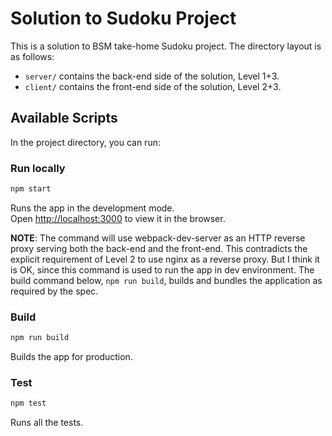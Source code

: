 # Solution to Sudoku Project

This is a solution to BSM take-home Sudoku project. The directory layout is as
follows:
- `server/` contains the back-end side of the solution, Level 1+3.
- `client/` contains the front-end side of the solution, Level 2+3.

## Available Scripts

In the project directory, you can run:

### Run locally

```sh
npm start
```

Runs the app in the development mode.<br>
Open [http://localhost:3000](http://localhost:3000) to view it in the browser.

**NOTE**: The command will use webpack-dev-server as an HTTP reverse proxy
serving both the back-end and the front-end. This contradicts the explicit
requirement of Level 2 to use nginx as a reverse proxy. But I think it is OK,
since this command is used to run the app in dev environment.
The build command below, `npm run build`, builds and bundles the application
as required by the spec.

### Build

```sh
npm run build
```

Builds the app for production.

### Test 

```sh
npm test
```

Runs all the tests. <br>
